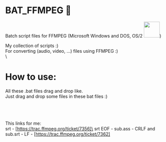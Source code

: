 # BAT_FFMPEG :movie_camera:
Batch script files for FFMPEG (Microsoft Windows and DOS, OS/2 <img src=https://emojipedia-us.s3.amazonaws.com/thumbs/120/emojione/151/unicorn-face_1f984.png width="50px">)

My collection of scripts :)\
For converting (audio, video, ...) files using FFMPEG :)\
\
# How to use:
All these .bat files drag and drop like.\
Just drag and drop some files in these bat files :)
\
\
\
\
\
This links for me:\
srt - [https://trac.ffmpeg.org/ticket/7356]\
srt EOF -  sub.ass - CRLF and sub.srt - LF - [https://trac.ffmpeg.org/ticket/7362]
